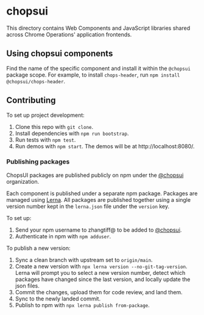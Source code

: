 # chopsui

This directory contains Web Components and JavaScript libraries shared across Chrome Operations' application frontends.

## Using chopsui components

Find the name of the specific component and install it within the `@chopsui` package scope. For example, to install `chops-header`, run `npm install @chopsui/chops-header`.

## Contributing

To set up project development:
1. Clone this repo with `git clone`.
2. Install dependencies with `npm run bootstrap`.
3. Run tests with `npm test`.
4. Run demos with `npm start`. The demos will be at http://localhost:8080/.

### Publishing packages

ChopsUI packages are published publicly on npm under the [@chopsui](https://www.npmjs.com/settings/chopsui/packages) organization.

Each component is published under a separate npm package. Packages are managed using [Lerna](https://lernajs.io/). All packages are published together using a single version number kept in the `lerna.json` file under the `version` key.

To set up:
1. Send your npm username to zhangtiff@ to be added to [@chopsui](https://www.npmjs.com/settings/chopsui/packages).
2. Authenticate in npm with `npm adduser`.

To publish a new version:
1. Sync a clean branch with upstream set to `origin/main`.
2. Create a new version with `npx lerna version --no-git-tag-version`. Lerna will prompt you to select a new version number, detect which packages have changed since the last version, and locally update the json files.
3. Commit the changes, upload them for code review, and land them.
4. Sync to the newly landed commit.
5. Publish to npm with `npx lerna publish from-package`.
